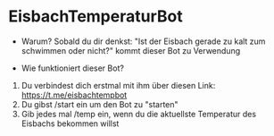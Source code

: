 # EisbachTemperaturBot
- Warum?
Sobald du dir denkst: "Ist der Eisbach gerade zu kalt zum schwimmen oder nicht?" kommt dieser Bot zu Verwendung

- Wie funktioniert dieser Bot?
1. Du verbindest dich erstmal mit ihm über diesen Link: https://t.me/eisbachtempbot
2. Du gibst /start ein um den Bot zu "starten"
3. Gib jedes mal /temp ein, wenn du die aktuellste Temperatur des Eisbachs bekommen willst